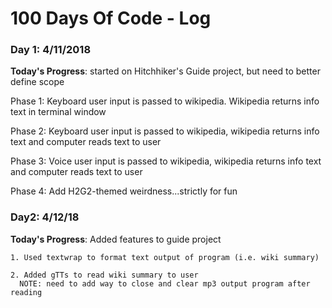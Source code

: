 # 100 Days Of Code - Log

### Day 1: 4/11/2018
**Today's Progress**: started on Hitchhiker's Guide project, but need to better define scope

  Phase 1: Keyboard user input is passed to wikipedia. Wikipedia returns info text in terminal window
  
  Phase 2: Keyboard user input is passed to wikipedia, wikipedia returns info text and computer reads text to user
  
  Phase 3: Voice user input is passed to wikipedia, wikipedia returns info text and computer reads text to user
  
  Phase 4: Add H2G2-themed weirdness...strictly for fun
 
 ### Day2: 4/12/18
 **Today's Progress**: Added features to guide project
 
    1. Used textwrap to format text output of program (i.e. wiki summary)
    
    2. Added gTTs to read wiki summary to user
      NOTE: need to add way to close and clear mp3 output program after reading
